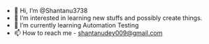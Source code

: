 - 👋 Hi, I’m @Shantanu3738
- 👀 I’m interested in learning new stuffs and possibly create things.
- 🌱 I’m currently learning Automation Testing
- 📫 How to reach me - shantanudey009@gmail.com

<!---
Shantanu3738/Shantanu3738 is a ✨ special ✨ repository because its `README.md` (this file) appears on your GitHub profile.
You can click the Preview link to take a look at your changes.
--->
